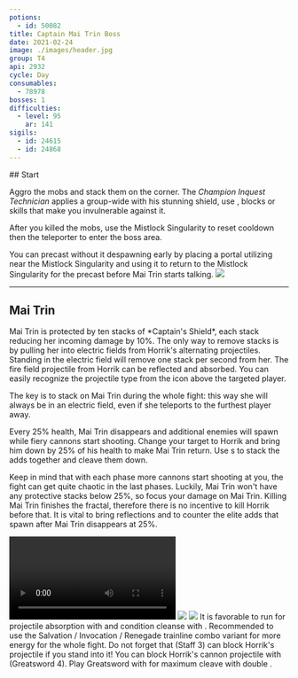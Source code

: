 ```yaml
---
potions:
  - id: 50082
title: Captain Mai Trin Boss
date: 2021-02-24
image: ./images/header.jpg
group: T4
api: 2932
cycle: Day
consumables:
  - 78978
bosses: 1
difficulties:
  - level: 95
    ar: 141
sigils:
  - id: 24615
  - id: 24868
---
```


<Grid>
<GridItem sm="12">
## Start  
  
Aggro the mobs and stack them on the corner. The *Champion Inquest Technician* applies a group-wide <Control name="Daze"/> with his stunning shield, use <Boon name="Stability"/>, blocks or skills that make you invulnerable against it.

After you killed the mobs, use the Mistlock Singularity to reset cooldown then the teleporter to enter the boss area.
</GridItem>

<GridItem sm="8">
<Tabs>
<Tab specialization="Weaver">
You can precast <Skill name="Conjure Fiery Greatsword"/> without it despawning early by placing a portal utilizing <Item id="78978"/> near the Mistlock Singularity and using it to return to the Mistlock Singularity for the precast before Mai Trin starts talking.
</Tab>
</Tabs>
</GridItem>

<GridItem sm="4">
<Image src="./images/start.jpg" caption="The start area"/>
</GridItem>
</Grid>

---

## Mai Trin <Item id="50082" disableText/>

<Grid>
<GridItem sm="7">
Mai Trin is protected by ten stacks of *Captain's Shield*, each stack reducing her incoming damage by 10%. The only way to remove stacks is by pulling her into electric fields from Horrik's alternating projectiles. Standing in the electric field will remove one stack per second from her. The fire field projectile from Horrik can be reflected and absorbed. You can easily recognize the projectile type from the icon above the targeted player.

The key is to stack on Mai Trin during the whole fight: this way she will always be in an electric field, even if she teleports to the furthest player away.

Every 25% health, Mai Trin disappears and additional enemies will spawn while fiery cannons start shooting. Change your target to Horrik and bring him down by 25% of his health to make Mai Trin return. Use <Control name="Pull"/>s to stack the adds together and cleave them down.

Keep in mind that with each phase more cannons start shooting at you, the fight can get quite chaotic in the last phases. Luckily, Mai Trin won't have any protective stacks below 25%, so focus your damage on Mai Trin. Killing Mai Trin finishes the fractal, therefore there is no incentive to kill Horrik before that. It is vital to bring reflections and <Boon name="Stability"/> to counter the elite adds that spawn after Mai Trin disappears at 25%. 

<Tabs>
<Tab specialization="Spellbreaker">
<Video youtube="U-DzD9IzujI" caption="by Roach [dT]"/>
</Tab>
</Tabs>
</GridItem>

<GridItem sm="5">
  
<Image src="./images/horrik.jpg" caption="First Mate Horrik"/>
<Image src="./images/mai_trin.jpg" caption="Captain Mai Trin"/>

<Tabs>
<Tab specialization="Revenant">
It is favorable to run <Skill name="Legendary Centaur Stance"/> for projectile absorption with <Skill name="Protective Solace"/> and condition cleanse with <Skill name=" Purifying Essence"/>. Recommended to use the Salvation / Invocation / Renegade trainline combo variant for more energy for the whole fight. Do not forget that <Skill name="Warding Rift"/> (Staff 3) can block Horrik's projectile if you stand into it!
</Tab>
</Tabs>

<Tabs>
<Tab specialization="soulbeast">
You can block Horrik's cannon projectile with <Skill name="Counterattack" specialization="ranger"/> (Greatsword 4).
</Tab>
<Tab specialization="berserker">
Play Greatsword with <Skill name="blood reckoning"/> for maximum cleave with double <Skill name="arcdivider"/>.
</Tab>
</Tabs>
</GridItem>

</Grid>
